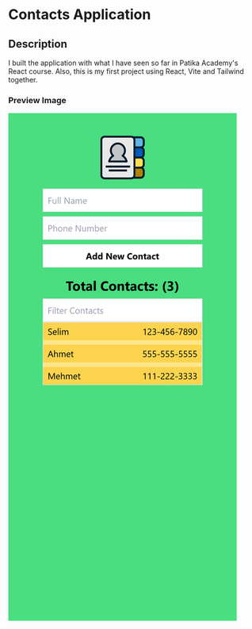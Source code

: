 # Contacts Application

## Description

I built the application with what I have seen so far in Patika Academy's React course.
Also, this is my first project using React, Vite and Tailwind together.

### Preview Image

![Mobile Design](./src/assets/design.png)
